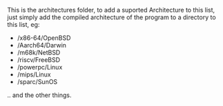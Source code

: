 This is the architectures folder, to add a suported Architecture to this list, just simply add the compiled architecture of the program to a 
directory to this list, eg:

* /x86-64/OpenBSD
* /Aarch64/Darwin
* /m68k/NetBSD
* /riscv/FreeBSD
* /powerpc/Linux
* /mips/Linux
* /sparc/SunOS

.. and the other things.
